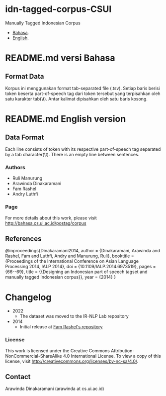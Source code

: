 idn-tagged-corpus-CSUI
======================

Manually Tagged Indonesian Corpus
* [Bahasa](#readmemd-versi-bahasa).
* [English](#readmemd-english-version).

# README.md versi Bahasa
## Format Data

Korpus ini menggunakan format tab-separated file (.tsv).
Setiap baris berisi token beserta part-of-speech tag dari token tersebut yang terpisahkan oleh satu karakter tab(\t). Antar kalimat dipisahkan oleh satu baris kosong.


# README.md English version
## Data Format

Each line consists of token with its respective part-of-speech tag separated by a tab character(\t). There is an empty line between sentences.


### Authors
- Ruli Manurung
- Arawinda Dinakaramani
- Fam Rashel
- Andry Luthfi 


### Page
For more details about this work, please visit http://bahasa.cs.ui.ac.id/postag/corpus

## References

@inproceedings{Dinakaramani2014,
            author = {Dinakaramani, Arawinda and Rashel, Fam and Luthfi, Andry and Manurung, Ruli},
            booktitle = {Proceedings of the International Conference on Asian Language Processing 2014, IALP 2014},
            doi = {10.1109/IALP.2014.6973519},
            pages = {66--69},
            title = {{Designing an Indonesian part of speech tagset and manually tagged Indonesian corpus}},
            year = {2014}
}


# Changelog
* 2022
  * The dataset was moved to the IR-NLP Lab repository
* 2014
  * Initial release at [Fam Rashel's repository](https://github.com/famrashel/idn-tagged-corpus)

### License
This work is licensed under the Creative Commons Attribution-NonCommercial-ShareAlike 4.0 International License. To view a copy of this license, visit http://creativecommons.org/licenses/by-nc-sa/4.0/.

## Contact
Arawinda Dinakaramani (arawinda at cs.ui.ac.id)


